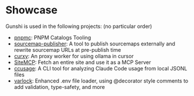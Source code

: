 # Showcase

Gunshi is used in the following projects:
(no particular order)

- [pnpmc](https://github.com/kazupon/pnpmc): PNPM Catalogs Tooling
- [sourcemap-publisher](https://github.com/es-tooling/sourcemap-publisher): A tool to publish sourcemaps externally and rewrite sourcemap URLs at pre-publish time
- [curxy](https://github.com/ryoppippi/curxy): An proxy worker for using ollama in cursor
- [SiteMCP](https://github.com/ryoppippi/sitemcp): Fetch an entire site and use it as a MCP Server
- [ccusage](https://github.com/ryoppippi/ccusage): A CLI tool for analyzing Claude Code usage from local JSONL files
- [varlock](https://github.com/dmno-dev/varlock): Enhanced .env file loader, using @decorator style comments to add validation, type-safety, and more
